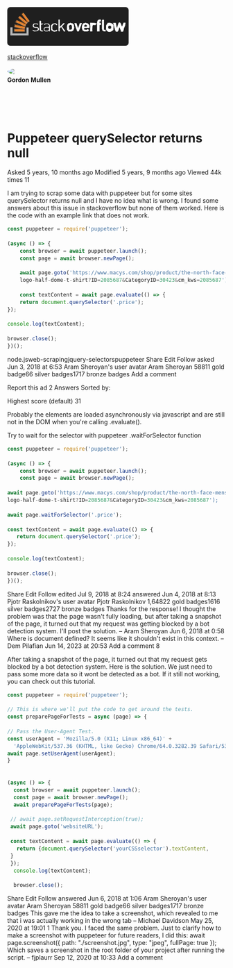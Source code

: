 <!-- Puppeteer querySelector returns null -->

<img src="../../../public/images/901___stackoverflow.webp" style="width: 280px; border-radius: 7px;" /> 

[stackoverflow](https://stackoverflow.com/)
<br />
<br />
<img src="https://s.gravatar.com/avatar/8919c21a69fc2528689eb1832c8ed37f?s=480&r=pg&d=https%3A%2F%2Fcdn.auth0.com%2Favatars%2Fwe.png" style="border-radius: 50%; float: left; margin-right: 10px; width: 75px;" />

#### Gordon Mullen

<br />
<br />
<br />


#   Puppeteer querySelector returns null
Asked 5 years, 10 months ago
Modified 5 years, 9 months ago
Viewed 44k times
11

I am trying to scrap some data with puppeteer but for some sites querySelector returns null and I have no idea what is wrong. I found some answers about this issue in stackoverflow but none of them worked. Here is the code with an example link that does not work.

```typescript
const puppeteer = require('puppeteer');

(async () => {
    const browser = await puppeteer.launch();
    const page = await browser.newPage();

    await page.goto('https://www.macys.com/shop/product/the-north-face-mens- 
    logo-half-dome-t-shirt?ID=2085687&CategoryID=30423&cm_kws=2085687');

    const textContent = await page.evaluate(() => {
    return document.querySelector('.price');
});

console.log(textContent); 

browser.close();
})();
```

node.jsweb-scrapingjquery-selectorspuppeteer
Share
Edit
Follow
asked Jun 3, 2018 at 6:53
Aram Sheroyan's user avatar
Aram Sheroyan
58811 gold badge66 silver badges1717 bronze badges
Add a comment

Report this ad
2 Answers
Sorted by:

Highest score (default)
31

Probably the elements are loaded asynchronously via javascript and are still not in the DOM when you're calling .evaluate().

Try to wait for the selector with puppeteer .waitForSelector function

```typescript
const puppeteer = require('puppeteer');

(async () => {
    const browser = await puppeteer.launch();
    const page = await browser.newPage();

await page.goto('https://www.macys.com/shop/product/the-north-face-mens- 
logo-half-dome-t-shirt?ID=2085687&CategoryID=30423&cm_kws=2085687');

await page.waitForSelector('.price');

const textContent = await page.evaluate(() => {
   return document.querySelector('.price');
});

console.log(textContent); 

browser.close();
})();
```


Share
Edit
Follow
edited Jul 9, 2018 at 8:24
answered Jun 4, 2018 at 8:13
Pjotr Raskolnikov's user avatar
Pjotr Raskolnikov
1,64822 gold badges1616 silver badges2727 bronze badges
Thanks for the response! I thought the problem was that the page wasn't fully loading, but after taking a snapshot of the page, it turned out that my request was getting blocked by a bot detection system. I'll post the solution. – 
Aram Sheroyan
 Jun 6, 2018 at 0:58
Where is document defined? It seems like it shouldn't exist in this context. – 
Dem Pilafian
 Jun 14, 2023 at 20:53
Add a comment
8

After taking a snapshot of the page, it turned out that my request gets blocked by a bot detection system. Here is the solution. We just need to pass some more data so it wont be detected as a bot. If it still not working, you can check out this tutorial.

```typescript
const puppeteer = require('puppeteer');

// This is where we'll put the code to get around the tests.
const preparePageForTests = async (page) => {

// Pass the User-Agent Test.
const userAgent = 'Mozilla/5.0 (X11; Linux x86_64)' +
  'AppleWebKit/537.36 (KHTML, like Gecko) Chrome/64.0.3282.39 Safari/537.36';
await page.setUserAgent(userAgent);
}


(async () => {
  const browser = await puppeteer.launch();
  const page = await browser.newPage();
  await preparePageForTests(page);

 // await page.setRequestInterception(true);
 await page.goto('websiteURL');

 const textContent = await page.evaluate(() => {
   return {document.querySelector('yourCSSselector').textContent,
 }
 });
  console.log(textContent);

  browser.close();
  ```
  
Share
Edit
Follow
answered Jun 6, 2018 at 1:06
Aram Sheroyan's user avatar
Aram Sheroyan
58811 gold badge66 silver badges1717 bronze badges
This gave me the idea to take a screenshot, which revealed to me that i was actually working in the wrong tab – 
Michael Davidson
 May 25, 2020 at 19:01
1
Thank you. I faced the same problem. Just to clarify how to make a screenshot with puppeteer for future readers, I did this: await page.screenshot({ path: "./screenshot.jpg", type: "jpeg", fullPage: true }); Which saves a screenshot in the root folder of your project after running the script. – 
fjplaurr
 Sep 12, 2020 at 10:33
Add a comment